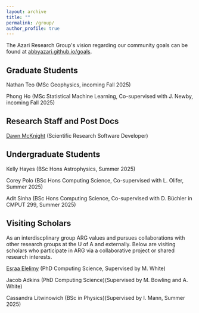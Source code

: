 ```yaml
---
layout: archive
title: ""
permalink: /group/
author_profile: true
---
```


The Azari Research Group's vision regarding our community goals can be found at [abbyazari.github.io/goals](https://abbyazari.github.io/goals).

<!-- 
---

 ARG is actively recruiting! See details on applying at [abbyazari.github.io/join](https://abbyazari.github.io/join).

---
-->

## Graduate Students

Nathan Teo (MSc Geophysics, incoming Fall 2025)

Phong Ho (MSc Statistical Machine Learning, Co-supervised with J. Newby, incoming Fall 2025)

## Research Staff and Post Docs

[Dawn McKnight](https://demcknight.com/) (Scientific Research Software Developer)

## Undergraduate Students

Kelly Hayes (BSc Hons Astrophysics, Summer 2025)

Corey Polo (BSc Hons Computing Science, Co-supervised with L. Olifer, Summer 2025)

Adit Sinha (BSc Hons Computing Science, Co-supervised with D. Büchler in CMPUT 299, Summer 2025)

## Visiting Scholars

As an interdiscplinary group ARG values and pursues collaborations with other research groups at the U of A and externally. Below are visiting scholars who participate in ARG via a collaborative project or shared research interests.

[Esraa Elelimy](https://esraaelelimy.github.io/) (PhD Computing Science, Supervised by M. White)

Jacob Adkins (PhD Computing Science)(Supervised by M. Bowling and A. White)

Cassandra Litwinowich (BSc in Physics)(Supervised by I. Mann, Summer 2025)

